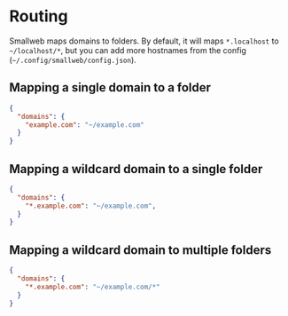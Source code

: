 # Routing

Smallweb maps domains to folders. By default, it will maps `*.localhost` to `~/localhost/*`, but you can add more hostnames from the config (`~/.config/smallweb/config.json`).

## Mapping a single domain to a folder

```json
{
  "domains": {
    "example.com": "~/example.com"
  }
}
```

## Mapping a wildcard domain to a single folder

```json
{
  "domains": {
    "*.example.com": "~/example.com",
  }
}
```

## Mapping a wildcard domain to multiple folders

```json
{
  "domains": {
    "*.example.com": "~/example.com/*"
  }
}
```
